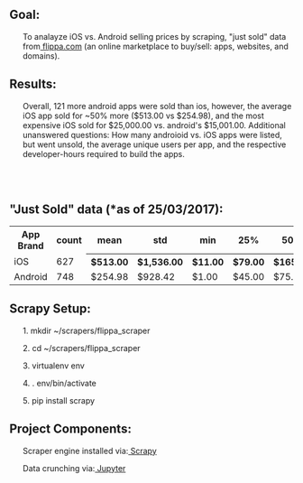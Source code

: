 <h2><strong>Goal:</strong></h2> 
<ul> To analayze iOS vs. Android selling prices by scraping, "just sold" data from<a href="https://flippa.com/apps/just-sold" target="_blank"> flippa.com</a> (an online marketplace to buy/sell: apps, websites, and domains).</ul>
  
  
<h2><strong>Results:</strong></h2> 
<ul>Overall, 121 more android apps were sold than ios, however, the average iOS app sold for ~50% more ($513.00 vs $254.98), and the most expensive iOS sold for $25,000.00 vs. android's $15,001.00. Additional unanswered questions:  How many androioid vs. iOS apps were listed, but went unsold, the average unique users per app, and the respective developer-hours required to build the apps.</ul>
<br>
<br>

<h2><strong>"Just Sold" data (*as of 25/03/2017):</strong></h2>
<table class="tg">
  <tr>
    <th class="tg-yw4l">App Brand</th>
    <th class="tg-yw4l">count</th>
    <th class="tg-yw4l">mean</th>
    <th class="tg-yw4l">std</th>
    <th class="tg-yw4l">min</th>
    <th class="tg-yw4l">25%</th>
    <th class="tg-yw4l">50%</th>
    <th class="tg-yw4l">75%</th>
    <th class="tg-yw4l">max</th>
  </tr>
  <tr>
    <td class="tg-yw4l">iOS</td>
    <td class="tg-yw4l">627</td>
    <th class="tg-yw4l">$513.00</th>
    <th class="tg-yw4l">$1,536.00</th>
    <th class="tg-yw4l">$11.00</th>
    <th class="tg-yw4l">$79.00</th>
    <th class="tg-yw4l">$165.00</th>
    <th class="tg-yw4l">$320.00</th>
    <th class="tg-yw4l">$25,000.00</th>
  </tr>
  <tr>
    <td class="tg-yw4l">Android</td>
    <td class="tg-yw4l">748</td>
    <td class="tg-yw4l">$254.98</td>
    <td class="tg-yw4l">$928.42</td>
    <td class="tg-yw4l">$1.00</td>
    <td class="tg-yw4l">$45.00</td>
    <td class="tg-yw4l">$75.00</td>
    <td class="tg-yw4l">$150.00</td>
    <td class="tg-yw4l">$15,001.00</td>
  </tr>
</table>

<h2><strong>Scrapy Setup:</strong></h2> 
<ul>1. mkdir ~/scrapers/flippa_scraper</ul>
<ul>2. cd ~/scrapers/flippa_scraper</ul>
<ul>3. virtualenv env</ul>
<ul>4. . env/bin/activate</ul>
<ul>5. pip install scrapy</ul>
 

<h2><strong>Project Components:</strong></h2>
<ul>Scraper engine installed via:<a target="_blank" href="https://scrapy.org/"> Scrapy</a> </ul>
<ul>Data crunching via:<a target="_blank" href="http://jupyter.org/"> Jupyter</a> </ul>

